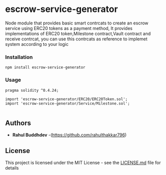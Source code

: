 # escrow-service-generator
Node module that provides basic smart contrcats to create an escrow service using ERC20 tokens as a payment method,
It provides implementations of ERC20 token,Milestone contract,Vault contract and receive contrcat, you can use this contrcats as reference to implemet system according to your logic


### Installation
```
npm install escrow-service-generator
```

### Usage

```
pragma solidity ^0.4.24;

import 'escrow-service-generator/ERC20/ERC20Token.sol';
import 'escrow-service-generator/Service/Milestone.sol';


```
## Authors

* **Rahul Buddhdev** -(https://github.com/rahulthakkar796)



## License

This project is licensed under the MIT License - see the [LICENSE.md](LICENSE) file for details

